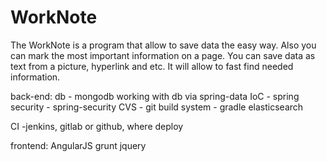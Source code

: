 # WorkNote
The WorkNote is a program that allow to save data the easy way. Also you can mark the most important information on a page. You can save data as text from a picture, hyperlink and etc. It will allow to fast find needed information.

back-end:
db - mongodb
working with db via spring-data
IoC - spring
security - spring-security
CVS - git
build system - gradle
elasticsearch


CI -jenkins, gitlab or github, where deploy

frontend:
AngularJS
grunt
jquery

